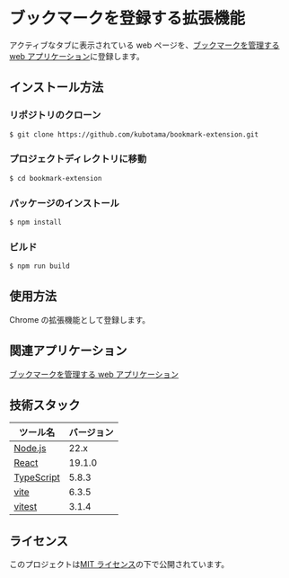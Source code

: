 # ブックマークを登録する拡張機能

アクティブなタブに表示されている web ページを、[ブックマークを管理する web アプリケーション](https://github.com/kubotama/linkpage)に登録します。

## インストール方法

### リポジトリのクローン

```bash
$ git clone https://github.com/kubotama/bookmark-extension.git
```

### プロジェクトディレクトリに移動

```bash
$ cd bookmark-extension
```

### パッケージのインストール

```bash
$ npm install
```

### ビルド

```bash
$ npm run build
```

## 使用方法

Chrome の拡張機能として登録します。

## 関連アプリケーション

[ブックマークを管理する web アプリケーション](https://github.com/kubotama/linkpage)

## 技術スタック

| ツール名                                      | バージョン |
| --------------------------------------------- | ---------- |
| [Node.js](https://nodejs.org/)                | 22.x       |
| [React](https://reactjs.org/)                 | 19.1.0     |
| [TypeScript](https://www.typescriptlang.org/) | 5.8.3      |
| [vite](https://ja.vite.dev/)                  | 6.3.5      |
| [vitest](https://vitest.dev)                  | 3.1.4      |

## ライセンス

このプロジェクトは[MIT ライセンス](LICENSE)の下で公開されています。
